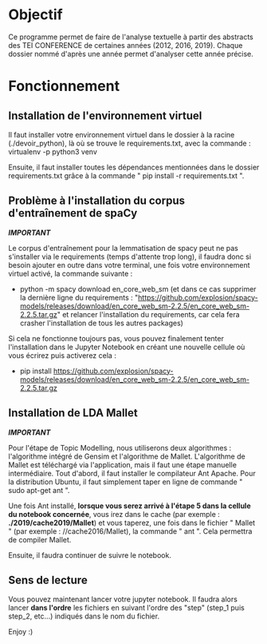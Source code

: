 # Objectif #

Ce programme permet de faire de l'analyse textuelle à partir des abstracts des TEI CONFERENCE de certaines années (2012, 2016, 2019). Chaque dossier nommé d'après une année permet d'analyser cette année précise.

# Fonctionnement #

## Installation de l'environnement virtuel ##

Il faut installer votre environnement virtuel dans le dossier à la racine (./devoir_python), là où se trouve le requirements.txt, avec la commande :  virtualenv -p python3 venv 

Ensuite, il faut installer toutes les dépendances mentionnées dans le dossier requirements.txt grâce à la commande " pip install -r requirements.txt ".

## Problème à l'installation du corpus d'entraînement de spaCy ##

***IMPORTANT***

Le corpus d'entraînement pour la lemmatisation de spacy peut ne pas s'installer via le requirements (temps d'attente trop long), il faudra donc si besoin ajouter en outre dans votre terminal, une fois votre environnement virtuel activé, la commande suivante :
- python -m spacy download en_core_web_sm
(et dans ce cas supprimer la dernière ligne du requirements : "https://github.com/explosion/spacy-models/releases/download/en_core_web_sm-2.2.5/en_core_web_sm-2.2.5.tar.gz" et relancer l'installation du requirements, car cela fera crasher l'installation de tous les autres packages)

Si cela ne fonctionne toujours pas, vous pouvez finalement tenter l'installation dans le Jupyter Notebook en créant une nouvelle cellule où vous écrirez puis activerez cela :
- pip install https://github.com/explosion/spacy-models/releases/download/en_core_web_sm-2.2.5/en_core_web_sm-2.2.5.tar.gz

## Installation de LDA Mallet ##

***IMPORTANT***

Pour l'étape de Topic Modelling, nous utiliserons deux algorithmes : l'algorithme intégré de Gensim et l'algorithme de Mallet. L'algorithme de Mallet est téléchargé via l'application, mais il faut une étape manuelle intermédiaire.
Tout d'abord, il faut installer le compilateur Ant Apache. Pour la distribution Ubuntu, il faut simplement taper en ligne de commande " sudo apt-get ant ".

Une fois Ant installé, **lorsque vous serez arrivé à l'étape 5 dans la cellule du notebook concernée**, vous irez dans le cache (par exemple : **./2019/cache2019/Mallet**) et
vous taperez, une fois dans le fichier " Mallet " (par exemple : //cache2016/Mallet), la commande " ant ". Cela permettra de compiler Mallet.

Ensuite, il faudra continuer de suivre le notebook.

## Sens de lecture ##

Vous pouvez maintenant lancer votre jupyter notebook. Il faudra alors lancer **dans l'ordre** les fichiers en suivant l'ordre des "step" (step_1 puis step_2, etc...) indiqués dans le nom du fichier.



Enjoy :) 

